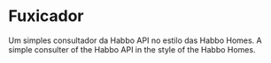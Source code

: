 # Fuxicador
Um simples consultador da Habbo API no estilo das Habbo Homes.
A simple consulter of the Habbo API in the style of the Habbo Homes.
